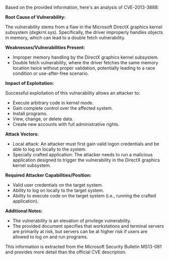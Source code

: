 Based on the provided information, here's an analysis of CVE-2013-3888:

**Root Cause of Vulnerability:**

The vulnerability stems from a flaw in the Microsoft DirectX graphics kernel subsystem (dxgkrnl.sys). Specifically, the driver improperly handles objects in memory, which can lead to a double fetch vulnerability.

**Weaknesses/Vulnerabilities Present:**

- Improper memory handling by the DirectX graphics kernel subsystem.
- Double fetch vulnerability, where the driver fetches the same memory location twice without proper validation, potentially leading to a race condition or use-after-free scenario.

**Impact of Exploitation:**

Successful exploitation of this vulnerability allows an attacker to:

- Execute arbitrary code in kernel mode.
- Gain complete control over the affected system.
- Install programs.
- View, change, or delete data.
- Create new accounts with full administrative rights.

**Attack Vectors:**

- Local attack: An attacker must first gain valid logon credentials and be able to log on locally to the system.
- Specially crafted application: The attacker needs to run a malicious application designed to trigger the vulnerability in the DirectX graphics kernel subsystem.

**Required Attacker Capabilities/Position:**

- Valid user credentials on the target system.
- Ability to log on locally to the target system.
- Ability to execute code on the target system (i.e., running the crafted application).

**Additional Notes:**

- The vulnerability is an elevation of privilege vulnerability.
- The provided document specifies that workstations and terminal servers are primarily at risk, but servers can be at higher risk if users are allowed to log on and run programs.

This information is extracted from the Microsoft Security Bulletin MS13-081 and provides more detail than the official CVE description.
